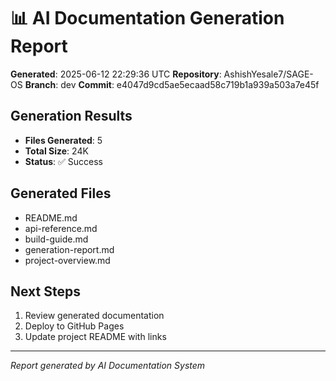 # 📊 AI Documentation Generation Report

**Generated**: 2025-06-12 22:29:36 UTC
**Repository**: AshishYesale7/SAGE-OS
**Branch**: dev
**Commit**: e4047d9cd5ae5ecaad58c719b1a939a503a7e45f

## Generation Results

- **Files Generated**: 5
- **Total Size**: 24K
- **Status**: ✅ Success

## Generated Files

- README.md
- api-reference.md
- build-guide.md
- generation-report.md
- project-overview.md

## Next Steps

1. Review generated documentation
2. Deploy to GitHub Pages
3. Update project README with links

---

*Report generated by AI Documentation System*
